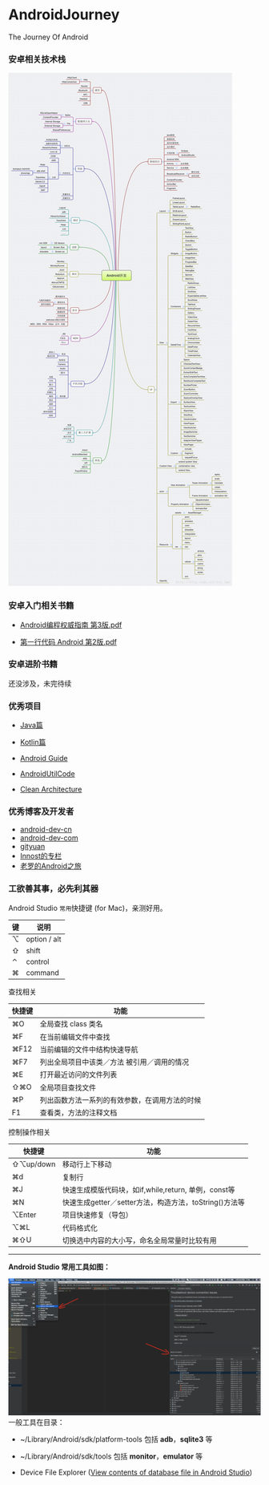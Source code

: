 # AndroidJourney
The Journey Of Android

### 安卓相关技术栈

![安卓技术栈](media/android_tech_graphic.png)


### 安卓入门相关书籍

* [Android编程权威指南 第3版.pdf](https://github.com/Beyond-Chao/AndroidJourney/blob/master/books/Android%E7%BC%96%E7%A8%8B%E6%9D%83%E5%A8%81%E6%8C%87%E5%8D%97%20%E7%AC%AC3%E7%89%88.pdf)

* [第一行代码 Android 第2版.pdf](https://github.com/Beyond-Chao/AndroidJourney/blob/master/books/%E7%AC%AC%E4%B8%80%E8%A1%8C%E4%BB%A3%E7%A0%81%20Android%20%E7%AC%AC2%E7%89%88-%E9%83%AD%E9%9C%96-%E4%BA%BA%E9%82%AE-2016.12-P580.pdf)

### 安卓进阶书籍

还没涉及，未完待续

### 优秀项目

* [Java篇](https://github.com/topics/android?l=java&o=desc&s=stars)

* [Kotlin篇](https://github.com/topics/android?l=kotlin&o=desc&s=stars)

* [Android Guide](https://github.com/codepath/android_guides)

* [AndroidUtilCode](https://github.com/Blankj/AndroidUtilCode)

* [Clean Architecture](https://github.com/android10/Android-CleanArchitecture)

### 优秀博客及开发者

* [android-dev-cn](https://github.com/android-cn/android-dev-cn)
* [android-dev-com](https://github.com/android-cn/android-dev-com)
* [gityuan](http://gityuan.com/)
* [Innost的专栏](https://blog.csdn.net/innost?viewmode=contents)
* [老罗的Android之旅](http://blog.csdn.net/luoshengyang/article/details/8923485)


### 工欲善其事，必先利其器

Android Studio `常用`快捷键 (for Mac)，亲测好用。
 
键 | 说明 |
-|-
⌥ | option / alt
⇧ | shift
⌃ | control
⌘ | command

查找相关

快捷键 | 功能 |  
-|-
⌘O | 全局查找 class 类名 | 
⌘F | 在当前编辑文件中查找 |
⌘F12 | 当前编辑的文件中结构快速导航 |
⌘F7 | 列出全局项目中该类／方法 被引用／调用的情况 |
⌘E | 打开最近访问的文件列表 |
⇧⌘O | 全局项目查找文件 |
⌘P | 列出函数方法一系列的有效参数，在调用方法的时候 |
F1 | 查看类，方法的注释文档 |

控制操作相关

快捷键 | 功能 |  
-|-
⇧⌥up/down | 移动行上下移动 |
⌘d | 复制行 |
⌘J | 快速生成模版代码块，如if,while,return, 单例，const等
⌘N | 快速生成getter／setter方法，构造方法，toString()方法等
⌥Enter | 项目快速修复（导包）
⌥⌘L | 代码格式化
⌘⇧U | 切换选中内容的大小写，命名全局常量时比较有用

---

**Android Studio 常用工具如图：**

![常用工具](media/android_tools_windows.png)
一般工具在目录：
* ~/Library/Android/sdk/platform-tools 包括 **adb**，**sqlite3** 等
* ~/Library/Android/sdk/tools 包括 **monitor**，**emulator** 等

* Device File Explorer ([View contents of database file in Android Studio](https://stackoverflow.com/questions/17529766/view-contents-of-database-file-in-android-studio))